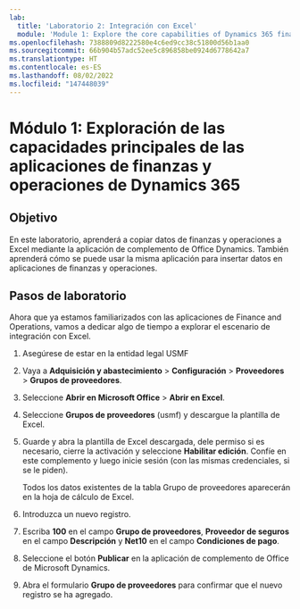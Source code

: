 ```yaml
---
lab:
  title: 'Laboratorio 2: Integración con Excel'
  module: 'Module 1: Explore the core capabilities of Dynamics 365 finance and operations apps'
ms.openlocfilehash: 7388809d8222580e4c6ed9cc38c51800d56b1aa0
ms.sourcegitcommit: 66b904b57adc52ee5c896858be0924d6778642a7
ms.translationtype: HT
ms.contentlocale: es-ES
ms.lasthandoff: 08/02/2022
ms.locfileid: "147448039"
---
```

# <a name="module-1-explore-the-core-capabilities-of-dynamics-365-finance-and-operations-apps"></a>Módulo 1: Exploración de las capacidades principales de las aplicaciones de finanzas y operaciones de Dynamics 365

## <a name="objective"></a>Objetivo

En este laboratorio, aprenderá a copiar datos de finanzas y operaciones a Excel mediante la aplicación de complemento de Office Dynamics. También aprenderá cómo se puede usar la misma aplicación para insertar datos en aplicaciones de finanzas y operaciones.

## <a name="lab-steps"></a>Pasos de laboratorio

Ahora que ya estamos familiarizados con las aplicaciones de Finance and Operations, vamos a dedicar algo de tiempo a explorar el escenario de integración con Excel.

1. Asegúrese de estar en la entidad legal USMF 

2. Vaya a **Adquisición y abastecimiento** > **Configuración** > **Proveedores** > **Grupos de proveedores**.

3. Seleccione **Abrir en Microsoft Office** > **Abrir en Excel**.

4. Seleccione **Grupos de proveedores** (usmf) y descargue la plantilla de Excel.

5. Guarde y abra la plantilla de Excel descargada, dele permiso si es necesario, cierre la activación y seleccione **Habilitar edición**. Confíe en este complemento y luego inicie sesión (con las mismas credenciales, si se le piden).

    Todos los datos existentes de la tabla Grupo de proveedores aparecerán en la hoja de cálculo de Excel.

6.  Introduzca un nuevo registro.

7. Escriba **100** en el campo **Grupo de proveedores**, **Proveedor de seguros** en el campo **Descripción** y **Net10** en el campo **Condiciones de pago**.

8. Seleccione el botón **Publicar** en la aplicación de complemento de Office de Microsoft Dynamics.

9. Abra el formulario **Grupo de proveedores** para confirmar que el nuevo registro se ha agregado.

